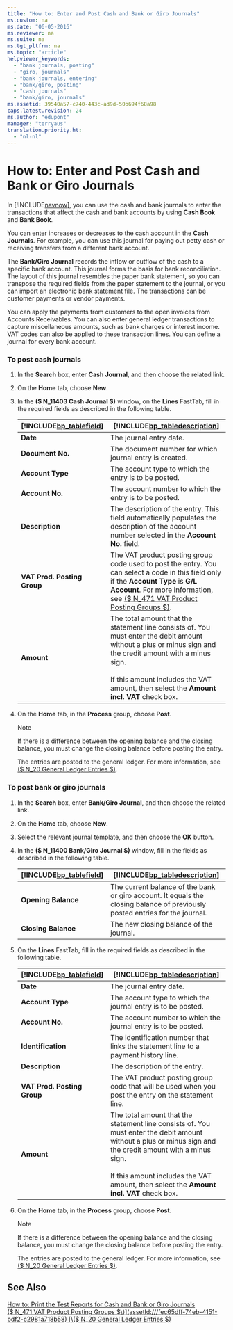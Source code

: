 ```yaml
---
title: "How to: Enter and Post Cash and Bank or Giro Journals"
ms.custom: na
ms.date: "06-05-2016"
ms.reviewer: na
ms.suite: na
ms.tgt_pltfrm: na
ms.topic: "article"
helpviewer_keywords: 
  - "bank journals, posting"
  - "giro, journals"
  - "bank journals, entering"
  - "bank/giro, posting"
  - "cash journals"
  - "bank/giro, journals"
ms.assetid: 39540a57-c740-443c-ad9d-50b694f68a98
caps.latest.revision: 24
ms.author: "edupont"
manager: "terryaus"
translation.priority.ht: 
  - "nl-nl"
---
```

# How to: Enter and Post Cash and Bank or Giro Journals
In [!INCLUDE[navnow](../../ApplicationDesign/includes/navnow_md.md)], you can use the cash and bank journals to enter the transactions that affect the cash and bank accounts by using **Cash Book** and **Bank Book**.  
  
 You can enter increases or decreases to the cash account in the **Cash Journals**. For example, you can use this journal for paying out petty cash or receiving transfers from a different bank account.  
  
 The **Bank\/Giro Journal** records the inflow or outflow of the cash to a specific bank account. This journal forms the basis for bank reconciliation. The layout of this journal resembles the paper bank statement, so you can transpose the required fields from the paper statement to the journal, or you can import an electronic bank statement file. The transactions can be customer payments or vendor payments.  
  
 You can apply the payments from customers to the open invoices from Accounts Receivables. You can also enter general ledger transactions to capture miscellaneous amounts, such as bank charges or interest income. VAT codes can also be applied to these transaction lines. You can define a journal for every bank account.  
  
### To post cash journals  
  
1.  In the **Search** box, enter **Cash Journal**, and then choose the related link.  
  
2.  On the **Home** tab, choose **New**.  
  
3.  In the **\($ N\_11403 Cash Journal $\)** window, on the **Lines** FastTab, fill in the required fields as described in the following table.  
  
    |[!INCLUDE[bp_tablefield](../../ApplicationDesign/includes/bp_tablefield_md.md)]|[!INCLUDE[bp_tabledescription](../../ApplicationDesign/includes/bp_tabledescription_md.md)]|  
    |---------------------------------|---------------------------------------|  
    |**Date**|The journal entry date.|  
    |**Document No.**|The document number for which journal entry is created.|  
    |**Account Type**|The account type to which the entry is to be posted.|  
    |**Account No.**|The account number to which the entry is to be posted.|  
    |**Description**|The description of the entry. This field automatically populates the description of the account number selected in the **Account No.** field.|  
    |**VAT Prod. Posting Group**|The VAT product posting group code used to post the entry. You can select a code in this field only if the **Account Type** is **G\/L Account**. For more information, see [\($ N\_471 VAT Product Posting Groups $\)](assetId:///fec65dff-74eb-4151-bdf2-c2981a718b58).|  
    |**Amount**|The total amount that the statement line consists of. You must enter the debit amount without a plus or minus sign and the credit amount with a minus sign.<br /><br /> If this amount includes the VAT amount, then select the **Amount incl. VAT** check box.|  
  
4.  On the **Home** tab, in the **Process** group, choose **Post**.  
  
    > [!NOTE]  
    >  If there is a difference between the opening balance and the closing balance, you must change the closing balance before posting the entry.  
  
     The entries are posted to the general ledger. For more information, see [\($ N\_20 General Ledger Entries $\)](assetId:///7634ea31-5577-42dc-9076-78cffea19ef4).  
  
### To post bank or giro journals  
  
1.  In the **Search** box, enter **Bank\/Giro Journal**, and then choose the related link.  
  
2.  On the **Home** tab, choose **New**.  
  
3.  Select the relevant journal template, and then choose the **OK** button.  
  
4.  In the **\($ N\_11400 Bank\/Giro Journal $\)** window, fill in the fields as described in the following table.  
  
    |[!INCLUDE[bp_tablefield](../../ApplicationDesign/includes/bp_tablefield_md.md)]|[!INCLUDE[bp_tabledescription](../../ApplicationDesign/includes/bp_tabledescription_md.md)]|  
    |---------------------------------|---------------------------------------|  
    |**Opening Balance**|The current balance of the bank or giro account. It equals the closing balance of previously posted entries for the journal.|  
    |**Closing Balance**|The new closing balance of the journal.|  
  
5.  On the **Lines** FastTab, fill in the required fields as described in the following table.  
  
    |[!INCLUDE[bp_tablefield](../../ApplicationDesign/includes/bp_tablefield_md.md)]|[!INCLUDE[bp_tabledescription](../../ApplicationDesign/includes/bp_tabledescription_md.md)]|  
    |---------------------------------|---------------------------------------|  
    |**Date**|The journal entry date.|  
    |**Account Type**|The account type to which the journal entry is to be posted.|  
    |**Account No.**|The account number to which the journal entry is to be posted.|  
    |**Identification**|The identification number that links the statement line to a payment history line.|  
    |**Description**|The description of the entry.|  
    |**VAT Prod. Posting Group**|The VAT product posting group code that will be used when you post the entry on the statement line.|  
    |**Amount**|The total amount that the statement line consists of. You must enter the debit amount without a plus or minus sign and the credit amount with a minus sign.<br /><br /> If this amount includes the VAT amount, then select the **Amount incl. VAT** check box.|  
  
6.  On the **Home** tab, in the **Process** group, choose **Post**.  
  
    > [!NOTE]  
    >  If there is a difference between the opening balance and the closing balance, you must change the closing balance before posting the entry.  
  
     The entries are posted to the general ledger. For more information, see [\($ N\_20 General Ledger Entries $\)](assetId:///7634ea31-5577-42dc-9076-78cffea19ef4).  
  
## See Also  
 [How to: Print the Test Reports for Cash and Bank or Giro Journals](../../LocalFunctionalityForMicrosoftDynamicsNav2016/Netherlands/how-to-print-the-test-reports-for-cash-and-bank-or-giro-journals.md)   
 [\($ N\_471 VAT Product Posting Groups $\)](assetId:///fec65dff-74eb-4151-bdf2-c2981a718b58)   
 [\($ N\_20 General Ledger Entries $\)](assetId:///7634ea31-5577-42dc-9076-78cffea19ef4)